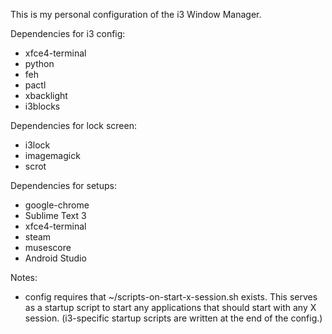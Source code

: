 This is my personal configuration of the i3 Window Manager.

Dependencies for i3 config:
- xfce4-terminal
- python
- feh
- pactl
- xbacklight
- i3blocks

Dependencies for lock screen:
- i3lock
- imagemagick
- scrot

Dependencies for setups:
- google-chrome
- Sublime Text 3
- xfce4-terminal
- steam
- musescore
- Android Studio

Notes:
- config requires that ~/scripts-on-start-x-session.sh exists. This serves as a startup script to start any applications that should start with any X session. (i3-specific startup scripts are written at the end of the config.)
